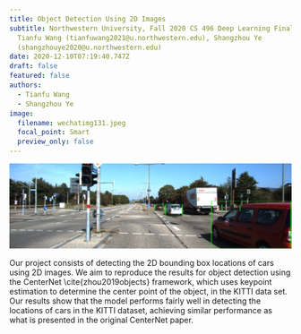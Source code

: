 ```yaml
---
title: Object Detection Using 2D Images
subtitle: Northwestern University, Fall 2020 CS 496 Deep Learning Final Project,
  Tianfu Wang (tianfuwang2021@u.northwestern.edu), Shangzhou Ye
  (shangzhouye2020@u.northwestern.edu)
date: 2020-12-10T07:19:40.747Z
draft: false
featured: false
authors:
  - Tianfu Wang
  - Shangzhou Ye
image:
  filename: wechatimg131.jpeg
  focal_point: Smart
  preview_only: false
---
```

![](wechatimg131.jpeg "Bounding box detection result of a example image.")

Our project consists of detecting the 2D bounding box locations of cars using 2D images. We aim to reproduce the results for object detection using the CenterNet \cite{zhou2019objects} framework, which uses keypoint estimation to determine the center point of the object, in the KITTI data set. Our results show that the model performs fairly well in detecting the locations of cars in the KITTI dataset, achieving similar performance as what is presented in the original CenterNet paper.